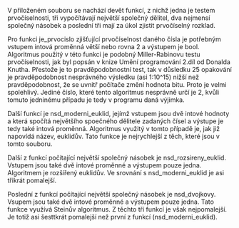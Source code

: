 V přiloženém souboru se nachází devět funkcí, z nichž jedna je testem prvočíselnosti, tři vypočítávají největší společný dělitel, dva nejmensí společný násobek a poslední tři mají za úkol zjistit prvočíselný rozklad.

Pro funkci je_prvocislo zjišťující prvočíselnost daného čísla je potřebným vstupem intová proměnná větší nebo rovna 2 a výstupem je bool. Algoritmus použitý v této funkci je podobný Miller-Rabinovu testu prvočíselnosti, jak byl popsán v knize Umění programování 2.díl od Donalda Knutha. Přestože je to pravděpodobnostní test, tak v důsledku 25 opakování je pravděpodobnost nesprávného výsledku (asi 1:10^15) nižší než pravděpodobnost, že se uvnitř počítače změní hodnota bitu. Proto je velmi spolehlivý. Jediné číslo, které tento algoritmus nesprávně určí je 2, kvůli tomuto jedninému případu je tedy v programu daná výjimka.

Další funkcí je nsd_moderni_euklid, jejímž vstupem jsou dvě intové hodnoty a která spočítá největšího spoečného dělitele zadaných čísel a výstupe je tedy také intová proměnná. Algoritmus využitý v tomto případě je, jak již napovídá název, euklidův. Tato funkce je nejrychlejší z těch, které jsou v tomto souboru.

Další z funkcí počítající největší společný násobek je nsd_rozsireny_euklid. Vstupem jsou také dvě intové proměnné a výstupem pouze jedna. Algoritmem je rozšířený euklidův. Ve srovnání s nsd_moderni_euklid je asi třikrát pomalejší.

Poslední z funkcí počítající největší společný násobek je nsd_dvojkovy. Vsupem jsou také dvě intové proměnné a výstupem pouze jedna. Tato funkce využívá Steinův algoritmus. Z těchto tří funkcí je však nejpomalejší. Je totiž asi šesttkrát pomalejší než první z funkcí (nsd_moderni_euklid).
